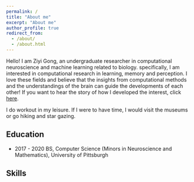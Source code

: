```yaml
---
permalink: /
title: "About me"
excerpt: "About me"
author_profile: true
redirect_from:
  - /about/
  - /about.html
---
```


Hello! I am Ziyi Gong, an undergraduate researcher in computational neuroscience and machine learning related to biology. specifically, I am interested in computational research in learning, memory and perception. I love these fields and believe that the insights from computational methods and the understandings of the brain can guide the developments of each other! If you want to hear the story of how I developed the interest, click [here](https://gongziyida.github.io/story/).

I do workout in my leisure. If I were to have time, I would visit the museums or go hiking and star gazing.  

## Education

- 2017 - 2020
BS, Computer Science (Minors in Neuroscience and Mathematics), University of Pittsburgh

## Skills
